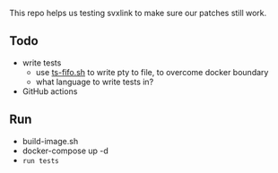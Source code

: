This repo helps us testing svxlink to make sure our patches still work.

## Todo
* write tests
  * use [ts-fifo.sh](ts-fifo.sh) to write pty to file, to overcome docker boundary
  * what language to write tests in?
* GitHub actions

## Run
* build-image.sh
* docker-compose up -d
* `run tests`
